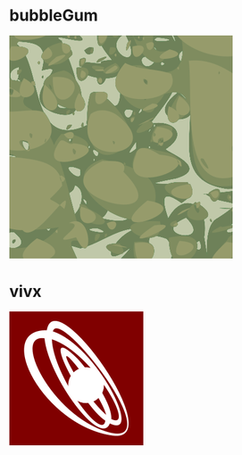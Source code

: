 # bubbleGum
![bubbleGum-logo](meta/logo-400x400.png)


# vivx
![vivx-logo](https://raw.githubusercontent.com/vixv/vixv/master/meta/logo-240x240.png)
